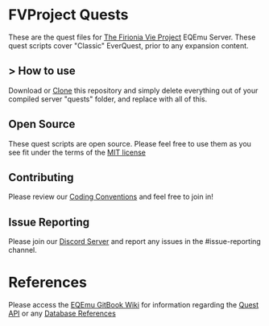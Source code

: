 # FVProject Quests
These are the quest files for [The Firionia Vie Project](https://fvproject.com/) EQEmu Server.  These quest scripts cover "Classic" EverQuest, prior to any expansion content.

## > How to use
Download or [Clone](https://docs.github.com/en/github/creating-cloning-and-archiving-repositories/cloning-a-repository-from-github/cloning-a-repository) this repository and simply delete everything out of your compiled server "quests" folder, and replace with all of this.

## Open Source
These quest scripts are open source.  Please feel free to use them as you see fit under the terms of the [MIT license](https://github.com/Gates-Of-Time/FVProject-Quests/blob/master/LICENSE)

## Contributing
Please review our [Coding Conventions](https://github.com/Gates-Of-Time/FVProject-Quests/blob/master/CONTRIBUTING.md) and feel free to join in!

## Issue Reporting
Please join our [Discord Server](https://discord.gg/mkhHSN5) and report any issues in the #issue-reporting channel.

# References
Please access the [EQEmu GitBook Wiki](https://eqemu.gitbook.io/server/) for information regarding the [Quest API](https://eqemu.gitbook.io/quest-api/) or any [Database References](https://eqemu.gitbook.io/database-schema/)
